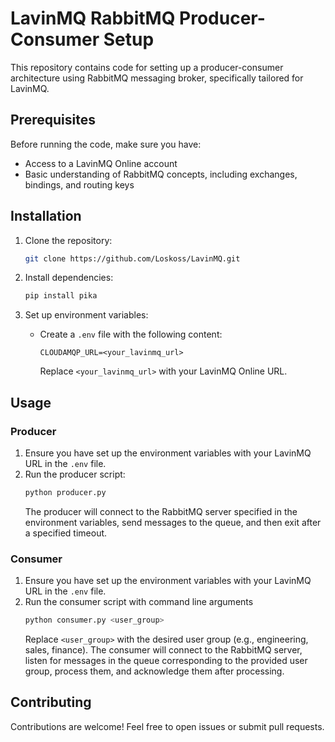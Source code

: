 # LavinMQ RabbitMQ Producer-Consumer Setup

This repository contains code for setting up a producer-consumer architecture using RabbitMQ messaging broker, specifically tailored for LavinMQ.

## Prerequisites
Before running the code, make sure you have:

- Access to a LavinMQ Online account
- Basic understanding of RabbitMQ concepts, including exchanges, bindings, and routing keys

## Installation
1. Clone the repository:
    ```bash
    git clone https://github.com/Loskoss/LavinMQ.git
    ```

2. Install dependencies:
    ```bash
    pip install pika
    ```

3. Set up environment variables:
   - Create a `.env` file with the following content:
     ```plaintext
     CLOUDAMQP_URL=<your_lavinmq_url>
     ```
     Replace `<your_lavinmq_url>` with your LavinMQ Online URL.

## Usage

### Producer
1. Ensure you have set up the environment variables with your LavinMQ URL in the `.env` file.
2. Run the producer script:
    ```bash
    python producer.py
    ```
    The producer will connect to the RabbitMQ server specified in the environment variables, send messages to the queue, and then exit after a specified timeout.

### Consumer
1. Ensure you have set up the environment variables with your LavinMQ URL in the `.env` file.
2. Run the consumer script with command line arguments
    ```bash
    python consumer.py <user_group>
    ```
   Replace `<user_group>` with the desired user group (e.g., engineering, sales, finance). The consumer will connect to the RabbitMQ server, listen for messages in the queue corresponding to the provided user group, process them, and acknowledge them after processing.

## Contributing
Contributions are welcome! Feel free to open issues or submit pull requests.
